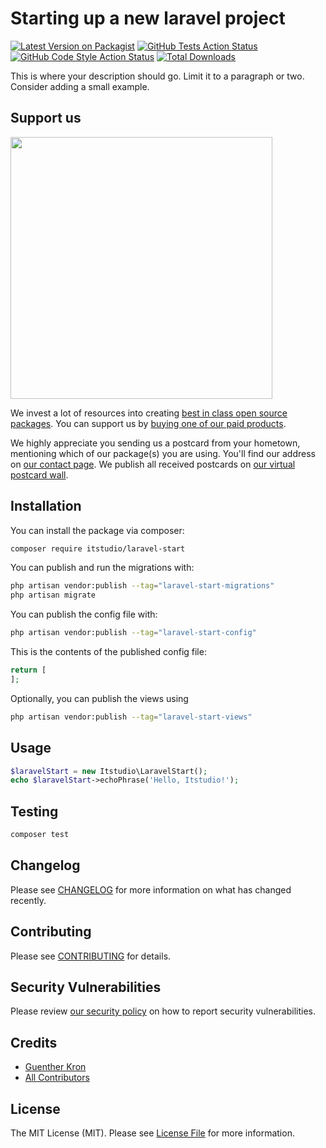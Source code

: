 # Starting up a new laravel project

[![Latest Version on Packagist](https://img.shields.io/packagist/v/itstudio/laravel-start.svg?style=flat-square)](https://packagist.org/packages/itstudio/laravel-start)
[![GitHub Tests Action Status](https://img.shields.io/github/actions/workflow/status/itstudio/laravel-start/run-tests.yml?branch=main&label=tests&style=flat-square)](https://github.com/itstudio/laravel-start/actions?query=workflow%3Arun-tests+branch%3Amain)
[![GitHub Code Style Action Status](https://img.shields.io/github/actions/workflow/status/itstudio/laravel-start/fix-php-code-style-issues.yml?branch=main&label=code%20style&style=flat-square)](https://github.com/itstudio/laravel-start/actions?query=workflow%3A"Fix+PHP+code+style+issues"+branch%3Amain)
[![Total Downloads](https://img.shields.io/packagist/dt/itstudio/laravel-start.svg?style=flat-square)](https://packagist.org/packages/itstudio/laravel-start)

This is where your description should go. Limit it to a paragraph or two. Consider adding a small example.

## Support us

[<img src="https://github-ads.s3.eu-central-1.amazonaws.com/laravel-start.jpg?t=1" width="419px" />](https://spatie.be/github-ad-click/laravel-start)

We invest a lot of resources into creating [best in class open source packages](https://spatie.be/open-source). You can support us by [buying one of our paid products](https://spatie.be/open-source/support-us).

We highly appreciate you sending us a postcard from your hometown, mentioning which of our package(s) you are using. You'll find our address on [our contact page](https://spatie.be/about-us). We publish all received postcards on [our virtual postcard wall](https://spatie.be/open-source/postcards).

## Installation

You can install the package via composer:

```bash
composer require itstudio/laravel-start
```

You can publish and run the migrations with:

```bash
php artisan vendor:publish --tag="laravel-start-migrations"
php artisan migrate
```

You can publish the config file with:

```bash
php artisan vendor:publish --tag="laravel-start-config"
```

This is the contents of the published config file:

```php
return [
];
```

Optionally, you can publish the views using

```bash
php artisan vendor:publish --tag="laravel-start-views"
```

## Usage

```php
$laravelStart = new Itstudio\LaravelStart();
echo $laravelStart->echoPhrase('Hello, Itstudio!');
```

## Testing

```bash
composer test
```

## Changelog

Please see [CHANGELOG](CHANGELOG.md) for more information on what has changed recently.

## Contributing

Please see [CONTRIBUTING](CONTRIBUTING.md) for details.

## Security Vulnerabilities

Please review [our security policy](../../security/policy) on how to report security vulnerabilities.

## Credits

- [Guenther Kron](https://github.com/guenther_kron)
- [All Contributors](../../contributors)

## License

The MIT License (MIT). Please see [License File](LICENSE.md) for more information.
